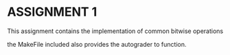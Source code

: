 # ASSIGNMENT 1 

This assignment contains the implementation of common bitwise operations

the MakeFile included also provides the autograder to function.
